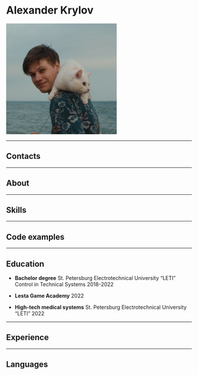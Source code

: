 # Alexander Krylov

<img src="avatar.jpg" width="300px" alt="avatar">

___

## Contacts

___

## About

___

## Skills

___

## Code examples

___

## Education

* **Bachelor degree**
St. Petersburg Electrotechnical University “LETI”
Control in Technical Systems
2018-2022

* **Lesta Game Academy**
2022

* **High-tech medical systems**
St. Petersburg Electrotechnical University “LETI”
2022

___

## Experience

___

## Languages
